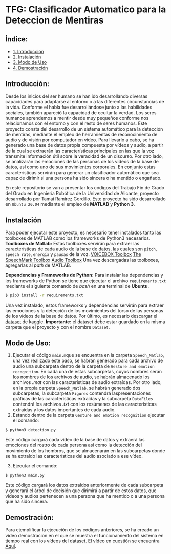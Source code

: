 # TFG: Clasificador Automatico para la Deteccion de Mentiras

<p align="center">
  <imf height=300 src="Images/Captura de pantalla de 2022-06-02 10-28-15.png"/>
</p>

## Índice:
- [1. Introducción](#intro)
- [2. Instalación](#install)
- [3. Modo de Uso](#use)
- [4. Demostración](#demo)

## Introducción: <a name="intro"/>
Desde los inicios del ser humano se han ido desarrollando diversas capacidades para adaptarse al entorno o a las diferentes circunstancias de la vida. Conforme el habla fue desarrollándose junto a las habilidades sociales, también apareció la capacidad de ocultar la verdad. Los seres humanos aprendemos a mentir desde muy pequeños conforme nos relacionamos con el entorno y con el resto de seres humanos.
Este proyecto consta del desarrollo de un sistema automático para la detección de mentiras,
mediante el empleo de herramientas de reconocimiento de audio y de visión por computador en vı́deo. Para llevarlo a cabo, se ha generado una base de datos propia compuesta por vı́deos y audio, a partir de la cual se extraerán las caracterı́sticas principales en las que la voz transmite información útil sobre la veracidad de un discurso. Por otro lado, se analizarán las emociones de las personas de los vı́deos de la base de datos, ası́ como uno de sus movimientos corporales. En conjunto estas caracterı́sticas servirán para generar un clasificador automático que sea capaz de dirimir si una persona ha sido sincera o ha mentido o engañado.

En este repositorio se van a presentar los códigos del Trabajo Fin de Grado del Grado en Ingeniería Robótica de la Universidad de Alicante, proyecto desarrollado por Tamai Ramírez Gordillo.  Este proyecto ha sido desarrollado en `Ubuntu 20.04` mediante el empleo de **MATLAB** y **Python 3**.
## Instalación <a name="install"/>
Para poder ejecutar este proyecto, es necesario tener instalados tanto las toolboxes de MATLAB como los frameworks de Python3 necesarios.
**Toolboxes de Matlab:**
Estas toolboxes servirán para extraer las características de cada audio de la base de datos, las cuales son `pitch`, `speech rate`, `energía` y `pausas` de la voz.
 [VOICEBOX Toolbox](http://www.ee.ic.ac.uk/hp/staff/dmb/voicebox/voicebox.html#analysis "VOICEBOX Toolbox")
 [The SpeechMark Toolbox](https://speechmrk.com/speechmark-products-downloads/the-speechmark-matlab-toolbox/ "The SpeechMark Toolbox")
[Audio Toolbox](https://es.mathworks.com/products/audio.html "Audio Toolbox")
Una vez descargadas las toolboxes, agregarlas al *path* de MATLAB.

**Dependencias y Frameworks de Python:**
Para instalar las dependencias y los frameworks de Python se tiene que ejecutar el archivo `requirements.txt`  mediante el siguiente comando de *bash* en una terminal de **Ubuntu**.
```bash
$ pip3 install -r requirements.txt
```
Una vez instalado, estos frameworks y dependencias servirán para extraer las emociones y la detección de los movimientos del torso de las personas de los vídeos de la base de datos.
Por último, es necesario descargar el [dataset](www.kaggle.com/dataset/6bb95f89ef2bfd8df571ad3cc6e70f862d198e6748bd7ba807543a9d3589c7c5 "dataset") de kaggle. **Importante:** el dataset debe estar guardado en la misma carpeta que el proyecto y con el nombre `Dataset`.
## Modo de Uso: <a name="use"/>
1. Ejecutar el código `main.m`que se encuentra en la carpeta `Speech_Matlab`, una vez realizado este paso, se habrán generado para cada archivo de audio una subcarpeta dentro de la carpeta de `Gesture and emotion recognition`. En cada una de estas subcarpetas, cuyos nombres serán los nombres de los archivos de audio,  se habrán almacenado los archivos *.mat* con las características de audio extraídas. Por otro lado, en la propia carpeta `Speech_Matlab`, se habrán generado dos subcarpetas, la subcarpeta `Figures` contendrá laspresentaciones gráficas de las características extraídas y la subcarpeta `DataFiles` contendrá los archivos *.txt* con los resúmenes de las características extraídas y los datos importantes de cada audio.
2. Estando dentro de la carpeta  `Gesture and emotion recognition` ejecutar el comando:
```bash
$ python3 detection.py
```
Este código cargará cada vídeo de la base de datos y extraerá las emociones del rostro de cada persona así como la detección del movimiento de los hombros, que se almacenarán en las subcarpetas donde se ha extraído las características del audio asociado a ese vídeo.

3. Ejecutar el comando:
```bash
$ python3 main.py
```
Este código cargará los datos extraídos anteriormente de cada subcarpeta y generará el árbol de decisión que dirimirá a partir de estos datos, que vídeos y audios pertenecen a una persona que ha mentido o a una persona que ha sido sincera.

## Demostración: <a name="demo"/>
Para ejemplificar la ejecución de los códigos anteriores, se ha creado un vídeo demostracion en el que se muestra el funcionamiento del sistema en tiempo real con los vídeos del dataset. El vídeo en cuestión se encuentra [Aquí](https://youtu.be/NqE1uMfK7sQ "Aquí").
